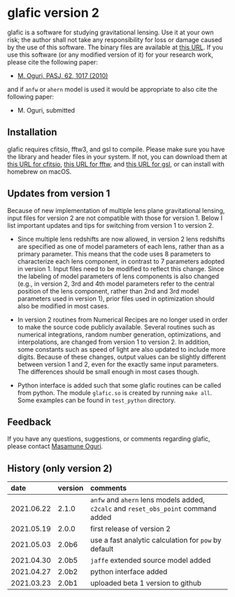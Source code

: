 # glafic version 2

glafic is a software for studying gravitational lensing. Use it at your own risk; the author shall not take any responsibility for loss or damage caused by the use of this software. The binary files are available at [this URL](https://www.slac.stanford.edu/~oguri/glafic/). If you use this software (or any modified version of it) for your research work, please cite the following paper:

- [M. Oguri, PASJ, 62, 1017 (2010)](https://ui.adsabs.harvard.edu/abs/2010PASJ...62.1017O/abstract) 

and if `anfw` or `ahern` model is used it would be appropriate to also cite the following paper:

- M. Oguri, submitted

## Installation

glafic requires cfitsio, fftw3, and gsl to compile. Please make sure you have the library and header files in your system. If not, you can download them at [this URL for cfitsio](https://heasarc.gsfc.nasa.gov/fitsio/), [this URL for fftw](http://www.fftw.org/index.html), and [this URL for gsl](https://www.gnu.org/software/gsl/), or can install with homebrew on macOS.

## Updates from version 1

Because of new implementation of multiple lens plane gravitational lensing, input files for version 2 are not compatible with those for version 1. Below I list important updates and tips for switching from version 1 to version 2.

* Since multiple lens redshifts are now allowed, in version 2 lens redshifts are specified as one of model parameters of each lens, rather than as a primary parameter. This means that the code uses 8 parameters to characterize each lens component, in contrast to 7 parameters adopted in version 1. Input files need to be modified to reflect this change. Since the labeling of model parameters of lens components is also changed (e.g., in version 2, 3rd and 4th model parameters refer to the central position of the lens component, rather than 2nd and 3rd model parameters used in version 1), prior files used in optimization should also be modified in most cases.

* In version 2 routines from Numerical Recipes are no longer used in order to make the source code publicly available. Several routines such as numerical integrations, random number generation, optimizations, and interpolations, are changed from version 1 to version 2. In addition, some constants such as speed of light are also updated to include more digits. Because of these changes, output values can be slightly different between version 1 and 2, even for the exactly same input parameters. The differences should be small enough in most cases though.

* Python interface is added such that some glafic routines can be called from python. The module `glafic.so` is created by running `make all`. Some examples can be found in `test_python` directory. 

## Feedback

If you have any questions, suggestions, or comments regarding glafic, please contact [Masamune Oguri](https://oguri.github.io/).

## History (only version 2)

| date       | version | comments |
|:---        |:---     |:---      |
| 2021.06.22 | 2.1.0   | `anfw` and `ahern` lens models added, `c2calc` and `reset_obs_point` command added |
| 2021.05.19 | 2.0.0   | first release of version 2 |
| 2021.05.03 | 2.0b6   | use a fast analytic calculation for `pow` by default |
| 2021.04.30 | 2.0b5   | `jaffe` extended source model added |
| 2021.04.27 | 2.0b2   | python interface added |
| 2021.03.23 | 2.0b1   | uploaded beta 1 version to github |
